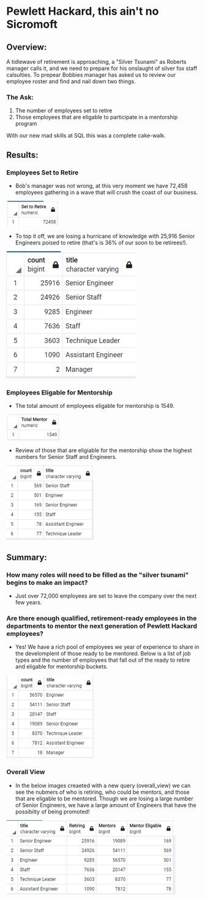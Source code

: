 # Pewlett Hackard, this ain't no Sicromoft

## Overview: 
A tidlewave of retirement is approaching, a "Silver Tsunami" as Roberts manager calls it, and we need to prepare for his onslaught of silver fox staff calsulties. To prepear Bobbies manager has asked us to review our employee roster and find and nail down two things.
### The Ask:
1. The number of employees set to retire
2. Those employees that are eligable to participate in a mentorship program

With our new mad skills at SQL this was a complete cake-walk. 

## Results:
### Employees Set to Retire 
  - Bob's manager was not wrong, at this very moment we have 72,458 employees gathering in a wave that will crush the coast of our business.
  
  ![](https://github.com/aikopsidas/Pewlett-Hackard-Analysis/blob/283fab3fbf227aa4384010980f0d4fec71b2ccaa/Data/total_set_to_retire.PNG)
  
  - To top it off, we are losing a hurricane of knowledge with 25,916 Senior Engineers poised to retire (that's is 36% of our soon to be retirees!). 
  
  ![](https://github.com/aikopsidas/Pewlett-Hackard-Analysis/blob/9b69419b26a0552591064ce41af200830ffa0d37/Data/retiring_titles.PNG)
  
### Employees Eligable for Mentorship 
  - The total amount of employees eligable for mentorship is 1549.

  ![](https://github.com/aikopsidas/Pewlett-Hackard-Analysis/blob/69b4b22433d402cba94ba444b0a9ccac867a615d/Data/total_mentor.PNG)

  - Review of those that are eligiable for the mentorship show the highest numbers for Senior Staff and Engineers.

  ![](https://github.com/aikopsidas/Pewlett-Hackard-Analysis/blob/9b69419b26a0552591064ce41af200830ffa0d37/Data/mentor_titles.PNG)

## Summary: 
### How many roles will need to be filled as the "silver tsunami" begins to make an impact?
-  Just over 72,000 employees are set to leave the company over the next few years.    

### Are there enough qualified, retirement-ready employees in the departments to mentor the next generation of Pewlett Hackard employees?
- Yes! We have a rich pool of employees we year of experience to share in the develomplent of those ready to be mentored. Below is a list of job types and the number of employees that fall out of the ready to retire and eligable for mentorship buckets. 

![](https://github.com/aikopsidas/Pewlett-Hackard-Analysis/blob/283fab3fbf227aa4384010980f0d4fec71b2ccaa/Data/remaing_staff.PNG)

### Overall View
- In the below images creaeted with a new query (overall_view) we can see the nubmers of who is retiring, who could be mentors, and those that are eligable to be mentored. Though we are losing a large number of Senior Engineers, we have a large amount of Engineers that have the possibilty of being promoted! 

![](https://github.com/aikopsidas/Pewlett-Hackard-Analysis/blob/658881a31219a17a49a4e44b2b6c0ec647d4a975/Data/overall_view.PNG)
